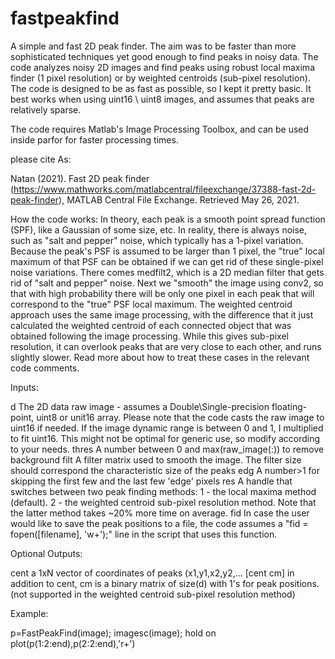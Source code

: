 # fastpeakfind

A simple and fast 2D peak finder. The aim was to be faster than more sophisticated techniques yet good enough to find peaks in noisy data. The code analyzes noisy 2D images and find peaks using robust local maxima finder (1 pixel resolution) or by weighted centroids (sub-pixel resolution). The code is designed to be as fast as possible, so I kept it pretty basic. It best works when using uint16 \ uint8 images, and assumes that peaks are relatively sparse.

The code requires Matlab's Image Processing Toolbox, and can be used inside parfor for faster processing times.


please cite As:


Natan (2021). Fast 2D peak finder (https://www.mathworks.com/matlabcentral/fileexchange/37388-fast-2d-peak-finder), MATLAB Central File Exchange. Retrieved May 26, 2021.





How the code works:
In theory, each peak is a smooth point spread function (SPF), like a Gaussian of some size, etc. In reality, there is always noise, such as
"salt and pepper" noise, which typically has a 1-pixel variation.  Because the peak's PSF is assumed to be larger than 1 pixel, the "true"
local maximum of that PSF can be obtained if we can get rid of these single-pixel noise variations. There comes medfilt2, which is a 2D median
filter that gets rid of "salt and pepper" noise. Next we "smooth" the image using conv2, so that with high probability there will be only one
pixel in each peak that will correspond to the "true" PSF local maximum. The weighted centroid approach uses the same image processing, with the
difference that it just calculated the weighted centroid of each connected object that was obtained following the image processing.  While
this gives sub-pixel resolution, it can overlook peaks that are very close to each other, and runs slightly slower. Read more about how to treat these
cases in the relevant code comments.


  Inputs:
  
 d       The 2D data raw image - assumes a Double\Single-precision floating-point, uint8 or unit16 array. Please note that the code
         casts the raw image to uint16 if needed.  If the image dynamic range is between 0 and 1, I multiplied to fit uint16. This might not be
         optimal for generic use, so modify according to your needs.
thres    A number between 0 and max(raw_image(:)) to remove  background
filt     A filter matrix used to smooth the image. The filter size should correspond the characteristic size of the peaks
edg      A number>1 for skipping the first few and the last few 'edge' pixels
res      A handle that switches between two peak finding methods:  1 - the local maxima method (default). 2 - the weighted centroid sub-pixel resolution method.
         Note that the latter method takes ~20% more time on average.
fid     In case the user would like to save the peak positions to a file, the code assumes a "fid = fopen([filename], 'w+');" line in the
        script that uses this function.

Optional Outputs:

 cent        a 1xN vector of coordinates of peaks (x1,y1,x2,y2,...
 [cent cm]   in addition to cent, cm is a binary matrix  of size(d) with 1's for peak positions. (not supported in the weighted centroid sub-pixel resolution method)

Example:

   p=FastPeakFind(image);
   imagesc(image); hold on
   plot(p(1:2:end),p(2:2:end),'r+')
